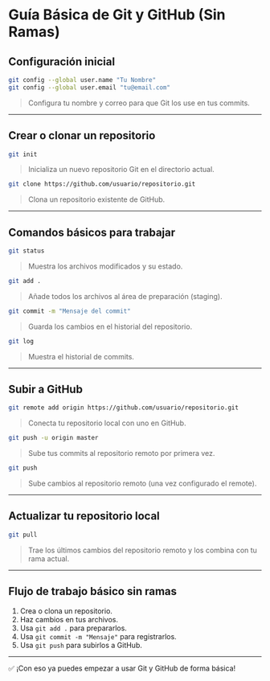 # Guía Básica de Git y GitHub (Sin Ramas)

## Configuración inicial

```bash
git config --global user.name "Tu Nombre"
git config --global user.email "tu@email.com"
```

> Configura tu nombre y correo para que Git los use en tus commits.

---

## Crear o clonar un repositorio

```bash
git init
```

> Inicializa un nuevo repositorio Git en el directorio actual.

```bash
git clone https://github.com/usuario/repositorio.git
```

> Clona un repositorio existente de GitHub.

---

## Comandos básicos para trabajar

```bash
git status
```

> Muestra los archivos modificados y su estado.

```bash
git add .
```

> Añade todos los archivos al área de preparación (staging).

```bash
git commit -m "Mensaje del commit"
```

> Guarda los cambios en el historial del repositorio.

```bash
git log
```

> Muestra el historial de commits.

---

## Subir a GitHub

```bash
git remote add origin https://github.com/usuario/repositorio.git
```

> Conecta tu repositorio local con uno en GitHub.

```bash
git push -u origin master
```

> Sube tus commits al repositorio remoto por primera vez.

```bash
git push
```

> Sube cambios al repositorio remoto (una vez configurado el remote).

---

## Actualizar tu repositorio local

```bash
git pull
```

> Trae los últimos cambios del repositorio remoto y los combina con tu rama actual.

---

## Flujo de trabajo básico sin ramas

1. Crea o clona un repositorio.
2. Haz cambios en tus archivos.
3. Usa `git add .` para prepararlos.
4. Usa `git commit -m "Mensaje"` para registrarlos.
5. Usa `git push` para subirlos a GitHub.

---

✅ ¡Con eso ya puedes empezar a usar Git y GitHub de forma básica!
